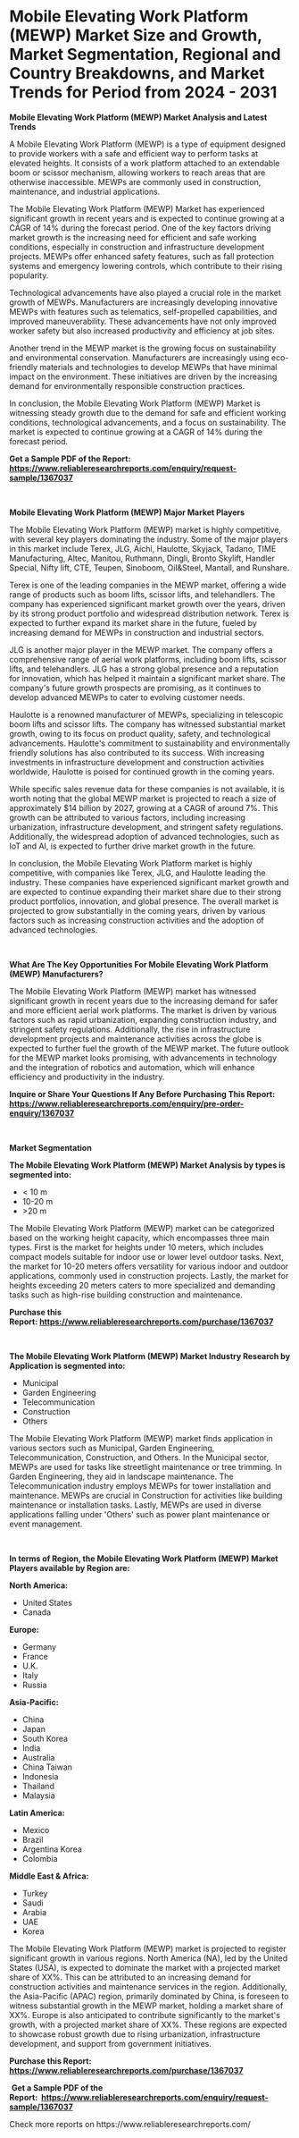 <p><h1>Mobile Elevating Work Platform (MEWP) Market Size and Growth, Market Segmentation, Regional and Country Breakdowns, and Market Trends for Period from 2024 -  2031</h1></p><p><strong>Mobile Elevating Work Platform (MEWP) Market Analysis and Latest Trends</strong></p>
<p><p>A Mobile Elevating Work Platform (MEWP) is a type of equipment designed to provide workers with a safe and efficient way to perform tasks at elevated heights. It consists of a work platform attached to an extendable boom or scissor mechanism, allowing workers to reach areas that are otherwise inaccessible. MEWPs are commonly used in construction, maintenance, and industrial applications.</p><p>The Mobile Elevating Work Platform (MEWP) Market has experienced significant growth in recent years and is expected to continue growing at a CAGR of 14% during the forecast period. One of the key factors driving market growth is the increasing need for efficient and safe working conditions, especially in construction and infrastructure development projects. MEWPs offer enhanced safety features, such as fall protection systems and emergency lowering controls, which contribute to their rising popularity.</p><p>Technological advancements have also played a crucial role in the market growth of MEWPs. Manufacturers are increasingly developing innovative MEWPs with features such as telematics, self-propelled capabilities, and improved maneuverability. These advancements have not only improved worker safety but also increased productivity and efficiency at job sites.</p><p>Another trend in the MEWP market is the growing focus on sustainability and environmental conservation. Manufacturers are increasingly using eco-friendly materials and technologies to develop MEWPs that have minimal impact on the environment. These initiatives are driven by the increasing demand for environmentally responsible construction practices.</p><p>In conclusion, the Mobile Elevating Work Platform (MEWP) Market is witnessing steady growth due to the demand for safe and efficient working conditions, technological advancements, and a focus on sustainability. The market is expected to continue growing at a CAGR of 14% during the forecast period.</p></p>
<p><strong>Get a Sample PDF of the Report:&nbsp; <a href="https://www.reliableresearchreports.com/enquiry/request-sample/1367037">https://www.reliableresearchreports.com/enquiry/request-sample/1367037</a></strong></p>
<p>&nbsp;</p>
<p><strong>Mobile Elevating Work Platform (MEWP) Major Market Players</strong></p>
<p><p>The Mobile Elevating Work Platform (MEWP) market is highly competitive, with several key players dominating the industry. Some of the major players in this market include Terex, JLG, Aichi, Haulotte, Skyjack, Tadano, TIME Manufacturing, Altec, Manitou, Ruthmann, Dingli, Bronto Skylift, Handler Special, Nifty lift, CTE, Teupen, Sinoboom, Oil&Steel, Mantall, and Runshare.</p><p>Terex is one of the leading companies in the MEWP market, offering a wide range of products such as boom lifts, scissor lifts, and telehandlers. The company has experienced significant market growth over the years, driven by its strong product portfolio and widespread distribution network. Terex is expected to further expand its market share in the future, fueled by increasing demand for MEWPs in construction and industrial sectors.</p><p>JLG is another major player in the MEWP market. The company offers a comprehensive range of aerial work platforms, including boom lifts, scissor lifts, and telehandlers. JLG has a strong global presence and a reputation for innovation, which has helped it maintain a significant market share. The company's future growth prospects are promising, as it continues to develop advanced MEWPs to cater to evolving customer needs.</p><p>Haulotte is a renowned manufacturer of MEWPs, specializing in telescopic boom lifts and scissor lifts. The company has witnessed substantial market growth, owing to its focus on product quality, safety, and technological advancements. Haulotte's commitment to sustainability and environmentally friendly solutions has also contributed to its success. With increasing investments in infrastructure development and construction activities worldwide, Haulotte is poised for continued growth in the coming years.</p><p>While specific sales revenue data for these companies is not available, it is worth noting that the global MEWP market is projected to reach a size of approximately $14 billion by 2027, growing at a CAGR of around 7%. This growth can be attributed to various factors, including increasing urbanization, infrastructure development, and stringent safety regulations. Additionally, the widespread adoption of advanced technologies, such as IoT and AI, is expected to further drive market growth in the future.</p><p>In conclusion, the Mobile Elevating Work Platform market is highly competitive, with companies like Terex, JLG, and Haulotte leading the industry. These companies have experienced significant market growth and are expected to continue expanding their market share due to their strong product portfolios, innovation, and global presence. The overall market is projected to grow substantially in the coming years, driven by various factors such as increasing construction activities and the adoption of advanced technologies.</p></p>
<p>&nbsp;</p>
<p><strong>What Are The Key Opportunities For Mobile Elevating Work Platform (MEWP) Manufacturers?</strong></p>
<p><p>The Mobile Elevating Work Platform (MEWP) market has witnessed significant growth in recent years due to the increasing demand for safer and more efficient aerial work platforms. The market is driven by various factors such as rapid urbanization, expanding construction industry, and stringent safety regulations. Additionally, the rise in infrastructure development projects and maintenance activities across the globe is expected to further fuel the growth of the MEWP market. The future outlook for the MEWP market looks promising, with advancements in technology and the integration of robotics and automation, which will enhance efficiency and productivity in the industry.</p></p>
<p><strong>Inquire or Share Your Questions If Any Before Purchasing This Report: <a href="https://www.reliableresearchreports.com/enquiry/pre-order-enquiry/1367037">https://www.reliableresearchreports.com/enquiry/pre-order-enquiry/1367037</a></strong></p>
<p>&nbsp;</p>
<p><strong>Market Segmentation</strong></p>
<p><strong>The Mobile Elevating Work Platform (MEWP) Market Analysis by types is segmented into:</strong></p>
<p><ul><li>< 10 m</li><li>10-20 m</li><li>>20 m</li></ul></p>
<p><p>The Mobile Elevating Work Platform (MEWP) market can be categorized based on the working height capacity, which encompasses three main types. First is the market for heights under 10 meters, which includes compact models suitable for indoor use or lower level outdoor tasks. Next, the market for 10-20 meters offers versatility for various indoor and outdoor applications, commonly used in construction projects. Lastly, the market for heights exceeding 20 meters caters to more specialized and demanding tasks such as high-rise building construction and maintenance.</p></p>
<p><strong>Purchase this Report:&nbsp;<a href="https://www.reliableresearchreports.com/purchase/1367037">https://www.reliableresearchreports.com/purchase/1367037</a></strong></p>
<p>&nbsp;</p>
<p><strong>The Mobile Elevating Work Platform (MEWP) Market Industry Research by Application is segmented into:</strong></p>
<p><ul><li>Municipal</li><li>Garden Engineering</li><li>Telecommunication</li><li>Construction</li><li>Others</li></ul></p>
<p><p>The Mobile Elevating Work Platform (MEWP) market finds application in various sectors such as Municipal, Garden Engineering, Telecommunication, Construction, and Others. In the Municipal sector, MEWPs are used for tasks like streetlight maintenance or tree trimming. In Garden Engineering, they aid in landscape maintenance. The Telecommunication industry employs MEWPs for tower installation and maintenance. MEWPs are crucial in Construction for activities like building maintenance or installation tasks. Lastly, MEWPs are used in diverse applications falling under 'Others' such as power plant maintenance or event management.</p></p>
<p>&nbsp;</p>
<p><strong>In terms of Region, the Mobile Elevating Work Platform (MEWP) Market Players available by Region are:</strong></p>
<p>
    <p> <strong> North America: </strong>
        <ul>
            <li>United States</li>
            <li>Canada</li>
        </ul>
        </p> 
    <p> <strong> Europe: </strong>
        <ul>
            <li>Germany</li>
            <li>France</li>
            <li>U.K.</li>
            <li>Italy</li>
            <li>Russia</li>
        </ul>
        </p> 
    <p> <strong> Asia-Pacific: </strong>
        <ul>
            <li>China</li>
            <li>Japan</li>
            <li>South Korea</li>
            <li>India</li>
            <li>Australia</li>
            <li>China Taiwan</li>
            <li>Indonesia</li>
            <li>Thailand</li>
            <li>Malaysia</li>
        </ul>
        </p> 
    <p> <strong> Latin America: </strong>
        <ul>
            <li>Mexico</li>
            <li>Brazil</li>
            <li>Argentina Korea</li>
            <li>Colombia</li>
        </ul>
        </p> 
    <p> <strong> Middle East & Africa: </strong>
        <ul>
            <li>Turkey</li>
            <li>Saudi</li>
            <li>Arabia</li>
            <li>UAE</li>
            <li>Korea</li>
        </ul>
    </p>
    </p>
<p><p>The Mobile Elevating Work Platform (MEWP) market is projected to register significant growth in various regions. North America (NA), led by the United States (USA), is expected to dominate the market with a projected market share of XX%. This can be attributed to an increasing demand for construction activities and maintenance services in the region. Additionally, the Asia-Pacific (APAC) region, primarily dominated by China, is foreseen to witness substantial growth in the MEWP market, holding a market share of XX%. Europe is also anticipated to contribute significantly to the market's growth, with a projected market share of XX%. These regions are expected to showcase robust growth due to rising urbanization, infrastructure development, and support from government initiatives.</p></p>
<p><strong>Purchase this Report: <a href="https://www.reliableresearchreports.com/purchase/1367037">https://www.reliableresearchreports.com/purchase/1367037</a></strong></p>
<p>&nbsp;<strong>Get a Sample PDF of the Report:&nbsp;&nbsp;<a href="https://www.reliableresearchreports.com/enquiry/request-sample/1367037">https://www.reliableresearchreports.com/enquiry/request-sample/1367037</a></strong></p>
<p><strong></strong></p>
<p>Check more reports on https://www.reliableresearchreports.com/</p>